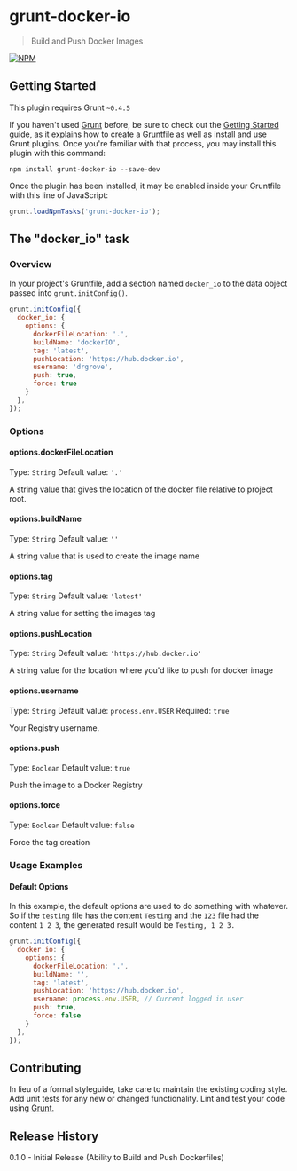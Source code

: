 # grunt-docker-io

> Build and Push Docker Images

[![NPM](https://nodei.co/npm/grunt-docker-io.png?downloads=true&downloadRank=true)](https://nodei.co/npm/grunt-docker-io)


## Getting Started
This plugin requires Grunt `~0.4.5`

If you haven't used [Grunt](http://gruntjs.com/) before, be sure to check out the [Getting Started](http://gruntjs.com/getting-started) guide, as it explains how to create a [Gruntfile](http://gruntjs.com/sample-gruntfile) as well as install and use Grunt plugins. Once you're familiar with that process, you may install this plugin with this command:

```shell
npm install grunt-docker-io --save-dev
```

Once the plugin has been installed, it may be enabled inside your Gruntfile with this line of JavaScript:

```js
grunt.loadNpmTasks('grunt-docker-io');
```

## The "docker_io" task

### Overview
In your project's Gruntfile, add a section named `docker_io` to the data object passed into `grunt.initConfig()`.

```js
grunt.initConfig({
  docker_io: {
    options: {
      dockerFileLocation: '.',
      buildName: 'dockerIO',
      tag: 'latest',
      pushLocation: 'https://hub.docker.io',
      username: 'drgrove',
      push: true,
      force: true
    }
  },
});
```

### Options

#### options.dockerFileLocation
Type: `String`
Default value: `'.'`


A string value that gives the location of the docker file relative to project root.

#### options.buildName
Type: `String`
Default value: `''`

A string value that is used to create the image name

#### options.tag
Type: `String`
Default value: `'latest'`

A string value for setting the images tag

#### options.pushLocation
Type: `String`
Default value: `'https://hub.docker.io'`

A string value for the location where you'd like to push for docker image

#### options.username
Type: `String`
Default value: `process.env.USER`
Required: `true`

Your Registry username.

#### options.push 
Type: `Boolean`
Default value: `true`

Push the image to a Docker Registry

#### options.force
Type: `Boolean`
Default value: `false`

Force the tag creation

### Usage Examples

#### Default Options
In this example, the default options are used to do something with whatever. So if the `testing` file has the content `Testing` and the `123` file had the content `1 2 3`, the generated result would be `Testing, 1 2 3.`

```js
grunt.initConfig({
  docker_io: {
    options: {
      dockerFileLocation: '.',
      buildName: '',
      tag: 'latest',
      pushLocation: 'https://hub.docker.io',
      username: process.env.USER, // Current logged in user
      push: true,
      force: false
    }
  },
});
```


## Contributing
In lieu of a formal styleguide, take care to maintain the existing coding style. Add unit tests for any new or changed functionality. Lint and test your code using [Grunt](http://gruntjs.com/).

## Release History
0.1.0 - Initial Release (Ability to Build and Push Dockerfiles)

